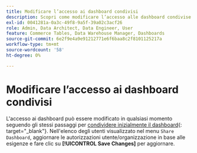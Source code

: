 ```yaml
---
title: Modificare l’accesso ai dashboard condivisi
description: Scopri come modificare l’accesso alle dashboard condivise.
exl-id: 0041281a-0a3c-49f8-9a5f-39a02c3acf26
role: Admin, Data Architect, Data Engineer, User
feature: Commerce Tables, Data Warehouse Manager, Dashboards
source-git-commit: 6e2f9e4a9e91212771e6f6baa8c2f8101125217a
workflow-type: tm+mt
source-wordcount: '58'
ht-degree: 0%

---
```


# Modificare l’accesso ai dashboard condivisi

L&#39;accesso ai dashboard può essere modificato in qualsiasi momento seguendo gli stessi passaggi per [condividere inizialmente il dashboard](../../data-user/dashboards/share-dashboard-with-users.md){: target=&quot;_blank&quot;}. Nell&#39;elenco degli utenti visualizzato nel menu `Share Dashboard`, aggiornare le autorizzazioni utente/organizzazione in base alle esigenze e fare clic su **[!UICONTROL Save Changes]** per aggiornare.
